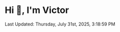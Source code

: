 <h1>Hi 👋, I'm Victor </h1>

<!--RECENT_ACTIVITY:start-->
<!--RECENT_ACTIVITY:end-->

<!--RECENT_ACTIVITY:last_update-->
Last Updated: Thursday, July 31st, 2025, 3:18:59 PM
<!--RECENT_ACTIVITY:last_update_end-->
